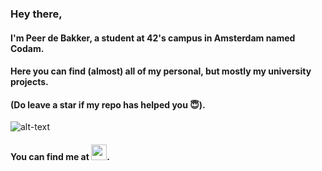 ### Hey there,
#### I'm Peer de Bakker, a student at 42's campus in Amsterdam named Codam.
#### Here you can find (almost) all of my personal, but mostly my university projects.
#### (Do leave a star if my repo has helped you 😇).

![alt-text](https://emoji.gg/assets/emoji/9879_hackerman.gif)

#### You can find me at <a href="https://www.linkedin.com/in/peer-de-bakker-a5b866120/"><img src="https://icon-library.com/images/linked-in-icon-small/linked-in-icon-small-24.jpg" height="25" ></a>.

